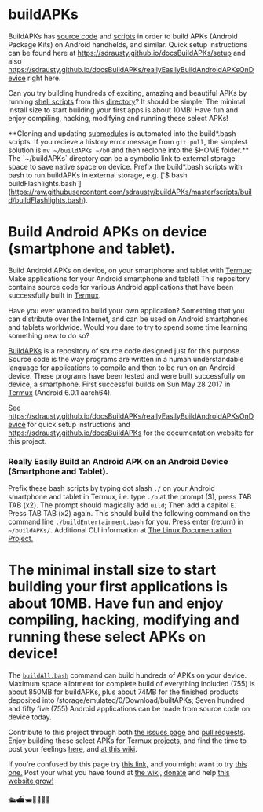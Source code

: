buildAPKs
===============

BuildAPKs has [source code](https://github.com/orgs/BuildAPKs/dashboard) and [scripts](./scripts/build/) in order to build APKs (Android Package Kits) on Android handhelds, and similar.  Quick setup instructions can be found here at https://sdrausty.github.io/docsBuildAPKs/setup and also https://sdrausty.github.io/docsBuildAPKs/reallyEasilyBuildAndroidAPKsOnDevice right here.

Can you try building hundreds of exciting, amazing and beautiful APKs by running [shell scripts](https://www.google.com/search?q=shell+scripts) from this [directory](./scripts/build/)?  It should be simple!  The minimal install size to start building your first apps is about 10MB!  Have fun and enjoy compiling, hacking, modifying and running these select APKs!

**Cloning and updating [submodules](https://gist.github.com/gitaarik/8735255) is automated into the build\*.bash scripts.  If you recieve a history error message from `git pull`, the simplest solution is `mv ~/buildAPKs ~/b0` and then reclone into the $HOME folder.**  The `~/buildAPKs` directory can be a symbolic link to external storage space to save native space on device.  Prefix the build*.bash scripts with bash to run buildAPKs in external storage, e.g. [`$ bash buildFlashlights.bash`](https://raw.githubusercontent.com/sdrausty/buildAPKs/master/scripts/build/buildFlashlights.bash).

Build Android APKs on device (smartphone and tablet).
===============
Build Android APKs on device, on your smartphone and tablet with [Termux](https://github.com/termux/); Make applications for your Android smartphone and tablet! This repository contains source code for various Android applications that have been successfully built in [Termux](https://termux.com/).

Have you ever wanted to build your own application? Something that you can distribute over the Internet, and can be used on Android smartphones and tablets worldwide.  Would you dare to try to spend some time learning something new to do so?

[BuildAPKs](https://github.com/sdrausty/buildAPKs) is a repository of source code designed just for this purpose.  Source code is the way programs are written in a human understandable language for applications to compile and then to be run on an Android device.  These programs have been tested and were built successfully on device, a smartphone.  First successful builds on Sun May 28 2017 in [Termux](https://github.com/termux/) (Android 6.0.1 aarch64).

See https://sdrausty.github.io/docsBuildAPKs/reallyEasilyBuildAndroidAPKsOnDevice for quick setup instructions and https://sdrausty.github.io/docsBuildAPKs for the documentation website for this project.  

### Really Easily Build an Android APK on an Android Device (Smartphone and Tablet).

Prefix these bash scripts by typing dot slash `./` on your Android smartphone and tablet in Termux, i.e. type `./b` at the prompt ($), press TAB TAB (x2).  The prompt should magically add `uild`; Then add a capitol `E`.  Press TAB TAB (x2) again.  This should build the following command on the command line [`./buildEntertainment.bash`](https://raw.githubusercontent.com/sdrausty/buildAPKs/master/scripts/build/buildEntertainment.bash) for you.  Press enter (return) in `~/buildAPKs/`.  Additional CLI information at [The Linux Documentation Project.](https://duckduckgo.com/?q=command+line+beginner+site%3Atldp.org)

The minimal install size to start building your first applications is about 10MB.  Have fun and enjoy compiling, hacking, modifying and running these select APKs on device!
===============

The [`buildAll.bash`](https://raw.githubusercontent.com/sdrausty/buildAPKs/master/scripts/build/buildAll.bash) command can build hundreds of APKs on your device.  Maximum space allotment for complete build of everything included (755) is about 850MB for buildAPKs, plus about 74MB for the finished products deposited into /storage/emulated/0/Download/builtAPKs;  Seven hundred and fifty five (755) Android applications can be made from source code on device today.

Contribute to this project through both [the issues page](https://github.com/sdrausty/buildAPKs/issues) and [pull requests](https://github.com/sdrausty/buildAPKs/pulls).  Enjoy building these select APKs for Termux [projects,](https://github.com/sdrausty/buildAPKs/tree/master/sources) and find the time to post your feelings [here,](https://github.com/sdrausty/buildAPKs/issues) and [at this wiki](https://github.com/sdrausty/buildAPKs/wiki).

If you're confused by this page try [this link,](http://tldp.org/) and you might want to try [this one.](https://www.debian.org/doc/) Post your what you have found at [the wiki,](https://github.com/sdrausty/buildAPKs/wiki) [donate](https://sdrausty.github.io/pages/donate) and help [this website grow!](https://sdrausty.github.io/)


🛳⛴🛥🚢🚤🚣⛵

